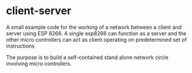 # client-server
A small example code for the working of a network between a client and server using ESP 8266.
A single esp8266 can function as a server and the other micro controllers can act as client operating on predetermined set of instructions

The purpose is to build a self-contained stand alone network circle involving micro controllers.
